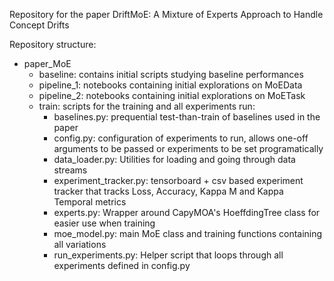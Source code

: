 Repository for the paper DriftMoE: A Mixture of Experts Approach to Handle Concept Drifts

Repository structure:
- paper_MoE
    - baseline: contains initial scripts studying baseline performances
    - pipeline_1: notebooks containing initial explorations on MoEData
    - pipeline_2: notebooks containing initial explorations on MoETask
    - train: scripts for the training and all experiments run:
        - baselines.py: prequential test-than-train of baselines used in the paper
        - config.py: configuration of experiments to run, allows one-off arguments to be passed or experiments to be set programatically
        - data_loader.py: Utilities for loading and going through data streams
        - experiment_tracker.py: tensorboard + csv based experiment tracker that tracks Loss, Accuracy, Kappa M and Kappa Temporal metrics
        - experts.py: Wrapper around CapyMOA's HoeffdingTree class for easier use when training
        - moe_model.py: main MoE class and training functions containing all variations
        - run_experiments.py: Helper script that loops through all experiments defined in config.py